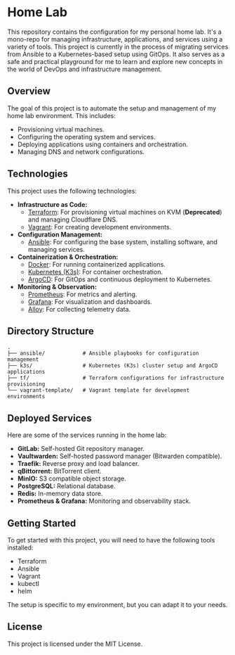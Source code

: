 # Home Lab

This repository contains the configuration for my personal home lab. It's a mono-repo for managing infrastructure, applications, and services using a variety of tools. This project is currently in the process of migrating services from Ansible to a Kubernetes-based setup using GitOps. It also serves as a safe and practical playground for me to learn and explore new concepts in the world of DevOps and infrastructure management.

## Overview

The goal of this project is to automate the setup and management of my home lab environment. This includes:
-   Provisioning virtual machines.
-   Configuring the operating system and services.
-   Deploying applications using containers and orchestration.
-   Managing DNS and network configurations.

## Technologies

This project uses the following technologies:

-   **Infrastructure as Code:**
    -   [Terraform](httpss://www.terraform.io/): For provisioning virtual machines on KVM (**Deprecated**) and managing Cloudflare DNS.
    -   [Vagrant](httpss://www.vagrantup.com/): For creating development environments.
-   **Configuration Management:**
    -   [Ansible](httpss://www.ansible.com/): For configuring the base system, installing software, and managing services.
-   **Containerization & Orchestration:**
    -   [Docker](httpss://www.docker.com/): For running containerized applications.
    -   [Kubernetes (K3s)](httpss://k3s.io/): For container orchestration.
    -   [ArgoCD](httpss://argo-cd.readthedocs.io/en/stable/): For GitOps and continuous deployment to Kubernetes.
-   **Monitoring & Observation:**
    -   [Prometheus](httpss://prometheus.io/): For metrics and alerting.
    -   [Grafana](httpss://grafana.com/): For visualization and dashboards.
    -   [Alloy](httpss://grafana.com/docs/alloy/latest/): For collecting telemetry data.

## Directory Structure

```
.
├── ansible/            # Ansible playbooks for configuration management
├── k3s/                # Kubernetes (K3s) cluster setup and ArgoCD applications
├── tf/                 # Terraform configurations for infrastructure provisioning
└── vagrant-template/   # Vagrant template for development environments
```

## Deployed Services

Here are some of the services running in the home lab:

-   **GitLab:** Self-hosted Git repository manager.
-   **Vaultwarden:** Self-hosted password manager (Bitwarden compatible).
-   **Traefik:** Reverse proxy and load balancer.
-   **qBittorrent:** BitTorrent client.
-   **MinIO:** S3 compatible object storage.
-   **PostgreSQL:** Relational database.
-   **Redis:** In-memory data store.
-   **Prometheus & Grafana:** Monitoring and observability stack.

## Getting Started

To get started with this project, you will need to have the following tools installed:
-   Terraform
-   Ansible
-   Vagrant
-   kubectl
-   helm

The setup is specific to my environment, but you can adapt it to your needs.

## License

This project is licensed under the MIT License.
